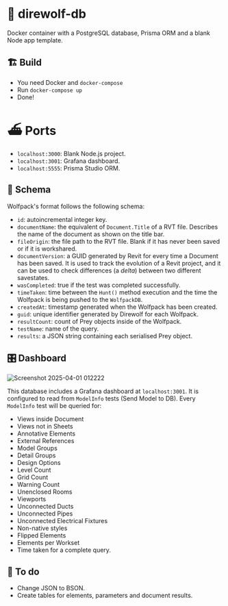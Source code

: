 # 🐺 direwolf-db

Docker container with a PostgreSQL database, Prisma ORM and a blank Node app template.

## 🏗️ Build
- You need Docker and `docker-compose`
- Run `docker-compose up`
- Done!

# ⛴️ Ports
- `localhost:3000`: Blank Node.js project.
- `localhost:3001`: Grafana dashboard.
- `localhost:5555`: Prisma Studio ORM.

## 📂 Schema

Wolfpack's format follows the following schema:

- `id`: autoincremental integer key.
- `documentName`: the equivalent of `Document.Title` of a RVT file. Describes the name of the document as shown on the title bar.
- `fileOrigin`: the file path to the RVT file. Blank if it has never been saved or if it is workshared.
- `documentVersion`: a GUID generated by Revit for every time a Document has been saved. It is used to track the evolution of a Revit project, and it can be used to check differences (a _delta_) between two different savestates.
- `wasCompleted`: true if the test was completed successfully.
- `timeTaken`: time between the `Hunt()` method execution and the time the Wolfpack is being pushed to the `WolfpackDB`.
- `createdAt`: timestamp generated when the Wolfpack has been created.
- `guid`: unique identifier generated by Direwolf for each Wolfpack.
- `resultCount`: count of Prey objects inside of the Wolfpack.
- `testName`: name of the query.
- `results`: a JSON string containing each serialised Prey object.

## 🎛️ Dashboard

![Screenshot 2025-04-01 012222](https://github.com/user-attachments/assets/b557fd6b-f5ff-4d89-9f5f-7b61d3f15aa2)

This database includes a Grafana dashboard at `localhost:3001`. It is configured to read from `ModelInfo` tests (Send Model to DB). Every `ModelInfo` test will be queried for:
- Views inside Document
- Views not in Sheets
- Annotative Elements
- External References
- Model Groups
- Detail Groups
- Design Options
- Level Count
- Grid Count
- Warning Count
- Unenclosed Rooms
- Viewports
- Unconnected Ducts
- Unconnected Pipes
- Unconnected Electrical Fixtures
- Non-native styles
- Flipped Elements
- Elements per Workset
- Time taken for a complete query.

## 📃 To do

- Change JSON to BSON.
- Create tables for elements, parameters and document results.
